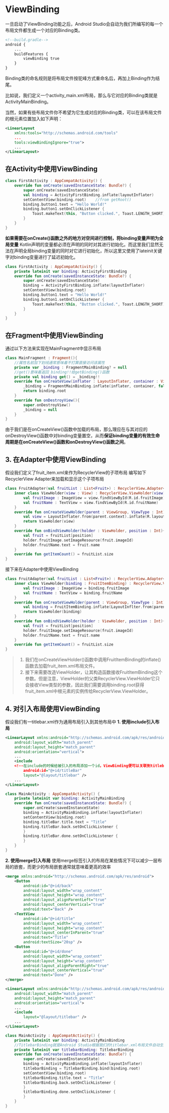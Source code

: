 # ViewBinding
一旦启动了ViewBinding功能之后，Android Studio会自动为我们所编写的每一个布局文件都生成一个对应的Binding类。
```xml
<!--build.gradle-->
android {
    ...
    buildFeatures {
        viewBinding true
    }
}
```
Binding类的命名规则是将布局文件按驼峰方式重命名后，再加上Binding作为结尾。

比如说，我们定义一个activity_main.xml布局，那么与它对应的Binding类就是ActivityMainBinding。

当然，如果有些布局文件你不希望为它生成对应的Binding类，可以在该布局文件的根元素位置加入如下声明：
```xml
<LinearLayout
    xmlns:tools="http://schemas.android.com/tools"
    ...
    tools:viewBindingIgnore="true">
    ...
</LinearLayout>
```
## 在Activity中使用ViewBinding
```kotlin
class FirstActivity : AppCompatActivity() {
    override fun onCreate(savedInstanceState: Bundle?) {
        super.onCreate(savedInstanceState)
        val binding = ActivityFirstBinding.inflate(layoutInflater)
        setContentView(binding.root)    //from getRoot()
        binding.button1.text = "Hello World!"
        binding.button1.setOnClickListener {
            Toast.makeText(this, "Button clicked.", Toast.LENGTH_SHORT).show()
        }
    }
}
```
**如果需要在onCreate()函数之外的地方对空间进行控制，将binding变量声明为全局变量**
Kotlin声明的变量都必须在声明的同时对其进行初始化。而这里我们显然无法在声明全局binding变量的同时对它进行初始化，所以这里又使用了lateinit关键字对binding变量进行了延迟初始化。
```kotlin
class FirstActivity : AppCompatActivity() {
    private lateinit var binding: ActivityFirstBinding
    override fun onCreate(savedInstanceState: Bundle?) {
        super.onCreate(savedInstanceState)
        binding = ActivityFirstBinding.inflate(layoutInflater)
        setContentView(binding.root)
        binding.button1.text = "Hello World!"
        binding.button1.setOnClickListener {
            Toast.makeText(this, "Button clicked.", Toast.LENGTH_SHORT).show()
        }
    }
}
```

## 在Fragment中使用ViewBinding
通过以下方法来实现在MainFragment中显示布局
```kotlin
class MainFragment : Fragment(){
    //属性名前加下划线通常意味着不打算直接访问该属性
    private var _binding : FragmentMainBinding? = null
    //get()意味着返回_binding!!给getBinding()函数
    private val binding get() = _binding!!
    override fun onCreateView(inflater : LayoutInflater, container : ViewGroup?, savedInstanceState : Bundle?) : View{
        _binding = FragmentMainBinding.inflate(inflater, container, false)
        return binding.root
    }
    override fun onDestroyView(){
        super.onDestroyView()
        _binding = null
    }
}
```
由于我们是在onCreateView()函数中加载的布局，那么理应在与其对应的onDestroyView()函数中对binding变量置空，从而**保证binding变量的有效生命周期是在onCreateView()函数和onDestroyView()函数之间**。

## 3. 在Adapter中使用ViewBinding
假设我们定义了fruit_item.xml来作为RecyclerView的子项布局
编写如下RecyclerView Adapter来加载和显示这个子项布局
```kotlin
class FruitAdapter(val fruitList : List<Fruit>) : RecyclerView.Adapter<FruitAdapter.ViewHolder>(){
    inner class ViewHolder(view : View) : RecyclerView.ViewHolder(view){
        val fruitImage : ImageView = view.findViewById(R.id.fruitImage)
        val fruitName : TextView = view.findViewById(R.id.fruitName)
    }
    override fun onCreateViewHolder(parent : ViewGroup, ViewType : Int) : ViewHolder{
        val view = LayoutInflater.from(parent.context).inflate(R.layout.fruit_item, parent, false)
        return ViewHolder(view)
    }
    override fun onBindViewHolder(holder : ViewHolder, position : Int){
        val fruit = fruitList[position]
        holder.fruitImage.setImageResource(fruit.imageId)
        holder.fruitName.text = fruit.name
    }
    override fun getItemCount() = fruitList.size
}
```
接下来在Adapter中使用ViewBinding
```kotlin
class FruitAdapter(val fruitList : List<Fruit>) : RecyclerView.Adapter<FruitAdapter.ViewHolder>(){
    inner class ViewHolder(binding : FruitItemBinding) : RecyclerView.ViewHolder(binding.root){
        val fruitImage : ImageView = binding.fruitImage
        val fruitName : TextView = binding.fruitName
    }
    override fun onCreateViewHolder(parent : ViewGroup, ViewType : Int) : ViewHolder{
        val binding = FruitItemBinding.inflate(LayoutInflter.from(parent.context), parent, false)
        return ViewHolder(binding)
    }
    override fun onBindViewHolder(holder : ViewHolder, position : Int){
        val fruit = fruitList[position]
        holder.fruitImage.setImageResource(fruit.imageId)
        holder.fruitName.text = fruit.name
    }
    override fun getItemCount() = fruitList.size
}
```
> 1. 我们在onCreateViewHolder()函数中调用FruitItemBinding的inflate()函数去加载fruit_item.xml布局文件。
> 2. 接下来需要改造ViewHolder，让其构造函数接收FruitItemBinding这个参数。但是注意，ViewHolder的父类RecyclerView.ViewHolder它只会接收View类型的参数，因此我们需要调用binding.root获得fruit_item.xml中根元素的实例传给RecyclerView.ViewHolder。

## 4. 对引入布局使用ViewBinding
假设我们有一titlebar.xml作为通用布局引入到其他布局中
**1. 使用include引入布局**
```xml
<LinearLayout xmlns:android="http://schemas.android.com/apk/res/android"
    android:layout_width="match_parent"
    android:layout_height="match_parent"
    android:orientation="vertical">
    ...
    <include 
    <!--在include的时候给被引入的布局添加一个id，ViewBinding便可以关联到titlebar.xml中的控件-->
        android:id="@+id/titleBar"
        layout="@layout/titlebar" />
    ...
</LinearLayout>
```
```kotlin
class MainActivity : AppCompatActivity() {
    private lateinit var binding: ActivityMainBinding
    override fun onCreate(savedInstanceState: Bundle?) {
        super.onCreate(savedInstanceState)
        binding = ActivityMainBinding.inflate(layoutInflater)
        setContentView(binding.root)
        binding.titleBar.title.text = "Title"
        binding.titleBar.back.setOnClickListener {
        }
        binding.titleBar.done.setOnClickListener {
        }
    }
}
```

**2. 使用merge引入布局**
使用merge标签引入的布局在某些情况下可以减少一层布局的嵌套，而更少的布局嵌套通常就意味着更高的效率
```xml
<merge xmlns:android="http://schemas.android.com/apk/res/android">
    <Button
        android:id="@+id/back"
        android:layout_width="wrap_content"
        android:layout_height="wrap_content"
        android:layout_alignParentLeft="true"
        android:layout_centerVertical="true"
        android:text="Back" />
    <TextView
        android:id="@+id/title"
        android:layout_width="wrap_content"
        android:layout_height="wrap_content"
        android:layout_centerInParent="true"
        android:text="Title"
        android:textSize="20sp" />
    <Button
        android:id="@+id/done"
        android:layout_width="wrap_content"
        android:layout_height="wrap_content"
        android:layout_alignParentRight="true"
        android:layout_centerVertical="true"
        android:text="Done" />
</merge>
```
```xml
<LinearLayout xmlns:android="http://schemas.android.com/apk/res/android"
    android:layout_width="match_parent"
    android:layout_height="match_parent"
    android:orientation="vertical">
    ...
    <include
        layout="@layout/titlebar" />
    ...
</LinearLayout>
```
```kotlin
class MainActivity : AppCompatActivity() {
    private lateinit var binding: ActivityMainBinding
    //TitlebarBinding就是Android Studio根据我们的titlebar.xml布局文件自动生成的Binding类
    private lateinit var titlebarBinding: TitlebarBinding
    override fun onCreate(savedInstanceState: Bundle?) {
        super.onCreate(savedInstanceState)
        binding = ActivityMainBinding.inflate(layoutInflater)
        titlebarBinding = TitlebarBinding.bind(binding.root)
        setContentView(binding.root)
        titlebarBinding.title.text = "Title"
        titlebarBinding.back.setOnClickListener {
        }
        titlebarBinding.done.setOnClickListener {
        }
    }
}
```
